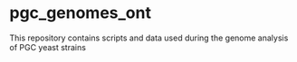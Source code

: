 # pgc_genomes_ont
This repository contains scripts and data used during the genome analysis of PGC yeast strains
